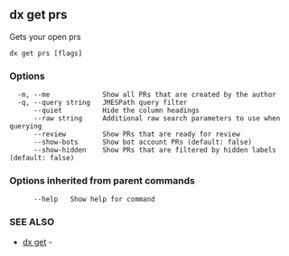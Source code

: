 ## dx get prs

Gets your open prs

```
dx get prs [flags]
```

### Options

```
  -m, --me             Show all PRs that are created by the author
  -q, --query string   JMESPath query filter
      --quiet          Hide the column headings
      --raw string     Additional raw search parameters to use when querying
      --review         Show PRs that are ready for review
      --show-bots      Show bot account PRs (default: false)
      --show-hidden    Show PRs that are filtered by hidden labels (default: false)
```

### Options inherited from parent commands

```
      --help   Show help for command
```

### SEE ALSO

* [dx get](dx_get.md)	 - 

